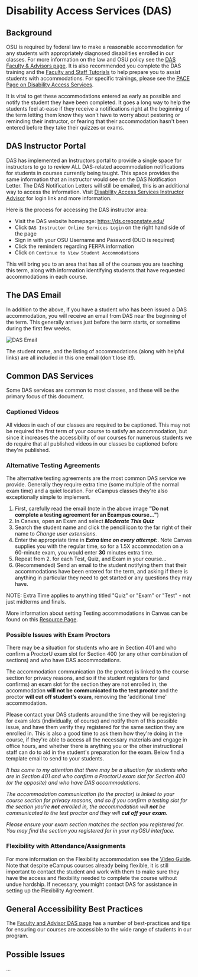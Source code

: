 # Disability Access Services (DAS)

## Background

 OSU is required by federal law to make a reasonable accommodation for any students with appropriately diagnosed disabilities enrolled in our classes. For more information on the law and OSU policy see the [DAS Faculty & Advisors page](https://ds.oregonstate.edu/faculty-advisors).  It is also recommended you complete the DAS training and the [Faculty and Staff Tutorials](https://ds.oregonstate.edu/faculty-and-staff-tutorials) to help prepare you to assist students with accommodations. For specific trainings, please see the [PACE Page on Disability Access Services](https://pace.oregonstate.edu/catalog/disability-access-services-faculty-training).

  It is vital to get these accommodations entered as early as possible and notify the student they have been completed.  It goes a long way to help the students feel at-ease if they receive a notifications right at the beginning of the term letting them know they won't have to worry about pestering or reminding their instructor, or fearing that their accommodation hasn't been entered before they take their quizzes or exams.

## DAS Instructor Portal

DAS has implemented an Instructors portal to provide a single space for instructors to go to review ALL DAS-related accommodation notifications for students in courses currently being taught. This space provides the same information that an instructor would see on the DAS Notification Letter. The DAS Notification Letters will still be emailed, this is an additional way to access the information. Visit [Disability Access Services Instructor Advisor](https://ds.oregonstate.edu/instructors-advisors) for login link and more information.

Here is the process for accessing the DAS instructor area:

- Visit the DAS website homepage: https://ds.oregonstate.edu/ 
- Click `DAS Instructor Online Services Login` on the right hand side of the page
- Sign in with your OSU Username and Password (DUO is required)
- Click the reminders regarding FERPA information
- Click on `Continue to View Student Accommodations`

This will bring you to an area that has all of the courses you are teaching this term, along with information identifying students that have requested accommodations in each course.

## The DAS Email

In addition to the above, if you have a student who has been issued a DAS accommodation, you will receive an email from DAS near the beginning of the term.  This generally arrives just before the term starts, or sometime during the first few weeks.  

![DAS Email](images/DASemail.png "DAS Email")

The student name, and the listing of accommodations (along with helpful links) are all included in this one email (don't lose it!).

## Common DAS Services

Some DAS services are common to most classes, and these will be the primary focus of this document.

### Captioned Videos

All videos in each of our classes are required to be captioned.  This may not be required the first term of your course to satisfy an accommodation, but since it increases the accessibility of our courses for numerous students we do require that all published videos in our classes be captioned before they're published.

### Alternative Testing Agreements

The alternative testing agreements are the most common DAS service we provide.  Generally they require extra time (some multiple of the normal exam time) and a quiet location. For eCampus classes they're also exceptionally simple to implement.  

1. First, carefully read the email (note in the above image __"Do not complete a testing agreement for an Ecampus course..."__)
2. In Canvas, open an Exam and select *__Moderate This Quiz__*
3. Search the student name and click the pencil icon to the far right of their name to *Change user extensions*.
4. Enter the appropriate time in *__Extra time on every attempt:__*.
  Note Canvas supplies you with the regular time, so for a 1.5X accommodation on a 60-minute exam, you would enter __30__ minutes extra time.
5. Repeat from 2. for each Test, Quiz, and Exam in your course...
6. (Recommended) Send an email to the student notifying them that their accommodations have been entered for the term, and asking if there is anything in particular they need to get started or any questions they may have.

NOTE:  Extra Time applies to anything titled "Quiz" or "Exam" or "Test" - not just midterms and finals.

More information about setting Testing accommodations in Canvas can be found on this [Resource Page](https://ds.oregonstate.edu/accommodations-canvas).

### Possible Issues with Exam Proctors

There may be a situation for students who are in Section 401 and who confirm a ProctorU exam slot for Section 400 (or any other combination of sections) and who have DAS accommodations.

The accommodation communication (to the proctor) is linked to the course section for privacy reasons, and so if the student registers for (and confirms) an exam slot for the section they are not enrolled in, the accommodation **will not be communicated to the test proctor** and the proctor **will cut off student’s exam**, removing the 'additional time' accommodation.

Please contact your DAS students around the time they will be registering for exam slots (individually, of course) and notify them of this possible issue, and have them verify they registered for the same section they are enrolled in. This is also a good time to ask them how they're doing in the course, if they're able to access all the necessary materials and engage in office hours, and whether there is anything you or the other instructional staff can do to aid in the student's preparation for the exam.  Below find a template email to send to your students.

_It has come to my attention that there may be a situation for students who are in Section 401 and who confirm a ProctorU exam slot for Section 400 (or the opposite) and who have DAS accommodations._

_The accommodation communication (to the proctor) is linked to your course section for privacy reasons, and so if you confirm a testing slot for the section you’re **not** enrolled in, the accommodation will **not** be communicated to the test proctor and they will **cut off your exam**._

_Please ensure your exam section matches the section you registered for. You may find the section you registered for in your myOSU interface._

### Flexibility with Attendance/Assignments

For more information on the Flexibility accommodation see the [Video Guide](https://www.youtube.com/watch?v=7ItYSM_yF0c&feature=youtu.be).  Note that despite eCampus courses already being flexible, it is still important to contact the student and work with them to make sure they have the access and flexibility needed to complete the course without undue hardship.  If necessary, you might contact DAS for assistance in setting up the Flexibility Agreement.

## General Accessibility Best Practices

The [Faculty and Advisor DAS page](https://ds.oregonstate.edu/faculty-advisors) has a number of best-practices and tips for ensuring our courses are accessible to the wide range of students in our program.

## Possible Issues

...